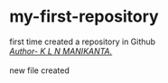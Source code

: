 # my-first-repository
first time created a repository in Github
<br>
<i><u>Author- K L N MANIKANTA.</i></u>
<br><br>
new file created
